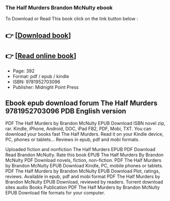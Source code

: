 ### The Half Murders Brandon McNulty ebook

To Download or Read This book click on the link button below :

## 👉  [**[Download book](http://ebooksharez.info/download.php?group=book&from=github.com&id=708458&lnk=1061 "Download book")**]

## 👉  [**[Read online book](http://ebooksharez.info/download.php?group=book&from=github.com&id=708458&lnk=1061 "Read online book")**]


* Page: 392
* Format: pdf / epub / kindle
* ISBN: 9781952703096
* Publisher: Midnight Point Press



## Ebook epub download forum The Half Murders 9781952703096 PDB English version


PDF The Half Murders by Brandon McNulty EPUB Download ISBN novel zip, rar. Kindle, iPhone, Android, DOC, iPad FB2, PDF, Mobi, TXT. You can download your books fast The Half Murders. Read it on your Kindle device, PC, phones or tablets... Reviews in epub, pdf and mobi formats.

Uploaded fiction and nonfiction The Half Murders EPUB PDF Download Read Brandon McNulty. Rate this book EPUB The Half Murders By Brandon McNulty PDF Download novels, fiction, non-fiction. PDF The Half Murders by Brandon McNulty EPUB Download Kindle, PC, mobile phones or tablets. PDF The Half Murders by Brandon McNulty EPUB Download Plot, ratings, reviews. Available in epub, pdf and mobi format PDF The Half Murders by Brandon McNulty EPUB Download, reviewed by readers. Torrent download sites audio Books Publication PDF The Half Murders by Brandon McNulty EPUB Download file formats for your computer.





